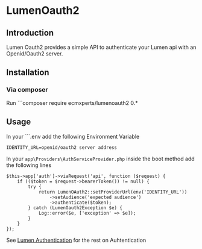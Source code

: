 # LumenOauth2

## Introduction

Lumen Oauth2 provides a simple API to authenticate your Lumen api with an Openid/Oauth2 server.

## Installation

### Via composer
Run ```composer require ecmxperts/lumenoauth2 0.*

## Usage

In your ```.env add the following Environment Variable
```
IDENTITY_URL=openid/oauth2 server address
```

In your ```app\Providers\AuthServiceProvider.php``` inside the boot method add the following lines
```
$this->app['auth']->viaRequest('api', function ($request) {
    if (($token = $request->bearerToken()) != null) {
        try {
            return LumenOAuth2::setProviderUrl(env('IDENTITY_URL'))
                ->setAudience('expected audience')
                ->authenticate($token);
        } catch (LumenOauth2Exception $e) {
            Log::error($e, ['exception' => $e]);
        }
    }
});
```

See [Lumen Authentication](https://lumen.laravel.com/docs/6.x/authentication) for the rest on Auhtentication